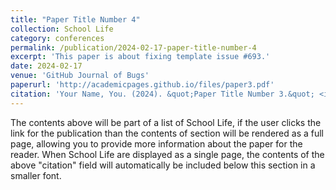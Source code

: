 ```yaml
---
title: "Paper Title Number 4"
collection: School Life
category: conferences
permalink: /publication/2024-02-17-paper-title-number-4
excerpt: 'This paper is about fixing template issue #693.'
date: 2024-02-17
venue: 'GitHub Journal of Bugs'
paperurl: 'http://academicpages.github.io/files/paper3.pdf'
citation: 'Your Name, You. (2024). &quot;Paper Title Number 3.&quot; <i>GitHub Journal of Bugs</i>. 1(3).'
---
```


The contents above will be part of a list of School Life, if the user clicks the link for the publication than the contents of section will be rendered as a full page, allowing you to provide more information about the paper for the reader. When School Life are displayed as a single page, the contents of the above "citation" field will automatically be included below this section in a smaller font.
